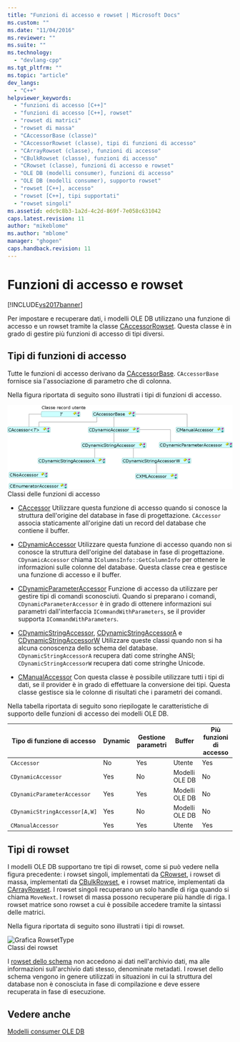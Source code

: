 ```yaml
---
title: "Funzioni di accesso e rowset | Microsoft Docs"
ms.custom: ""
ms.date: "11/04/2016"
ms.reviewer: ""
ms.suite: ""
ms.technology: 
  - "devlang-cpp"
ms.tgt_pltfrm: ""
ms.topic: "article"
dev_langs: 
  - "C++"
helpviewer_keywords: 
  - "funzioni di accesso [C++]"
  - "funzioni di accesso [C++], rowset"
  - "rowset di matrici"
  - "rowset di massa"
  - "CAccessorBase (classe)"
  - "CAccessorRowset (classe), tipi di funzioni di accesso"
  - "CArrayRowset (classe), funzioni di accesso"
  - "CBulkRowset (classe), funzioni di accesso"
  - "CRowset (classe), funzioni di accesso e rowset"
  - "OLE DB (modelli consumer), funzioni di accesso"
  - "OLE DB (modelli consumer), supporto rowset"
  - "rowset [C++], accesso"
  - "rowset [C++], tipi supportati"
  - "rowset singoli"
ms.assetid: edc9c8b3-1a2d-4c2d-869f-7e058c631042
caps.latest.revision: 11
author: "mikeblome"
ms.author: "mblome"
manager: "ghogen"
caps.handback.revision: 11
---
```

# Funzioni di accesso e rowset
[!INCLUDE[vs2017banner](../../assembler/inline/includes/vs2017banner.md)]

Per impostare e recuperare dati, i modelli OLE DB utilizzano una funzione di accesso e un rowset tramite la classe [CAccessorRowset](../../data/oledb/caccessorrowset-class.md).  Questa classe è in grado di gestire più funzioni di accesso di tipi diversi.  
  
## Tipi di funzioni di accesso  
 Tutte le funzioni di accesso derivano da [CAccessorBase](../../data/oledb/caccessorbase-class.md).  `CAccessorBase` fornisce sia l'associazione di parametro che di colonna.  
  
 Nella figura riportata di seguito sono illustrati i tipi di funzioni di accesso.  
  
 ![Tipi di funzioni di accesso](../../data/oledb/media/vcaccessortypes.gif "vcAccessorTypes")  
Classi delle funzioni di accesso  
  
-   [CAccessor](../../data/oledb/caccessor-class.md) Utilizzare questa funzione di accesso quando si conosce la struttura dell'origine del database in fase di progettazione.  `CAccessor` associa staticamente all'origine dati un record del database che contiene il buffer.  
  
-   [CDynamicAccessor](../../data/oledb/cdynamicaccessor-class.md) Utilizzare questa funzione di accesso quando non si conosce la struttura dell'origine del database in fase di progettazione.  `CDynamicAccessor` chiama `IColumnsInfo::GetColumnInfo` per ottenere le informazioni sulle colonne del database.  Questa classe crea e gestisce una funzione di accesso e il buffer.  
  
-   [CDynamicParameterAccessor](../../data/oledb/cdynamicparameteraccessor-class.md) Funzione di accesso da utilizzare per gestire tipi di comandi sconosciuti.  Quando si preparano i comandi, `CDynamicParameterAccessor` è in grado di ottenere informazioni sui parametri dall'interfaccia `ICommandWithParameters`, se il provider supporta `ICommandWithParameters`.  
  
-   [CDynamicStringAccessor](../../data/oledb/cdynamicstringaccessor-class.md), [CDynamicStringAccessorA](../../data/oledb/cdynamicstringaccessora-class.md) e [CDynamicStringAccessorW](../../data/oledb/cdynamicstringaccessorw-class.md) Utilizzare queste classi quando non si ha alcuna conoscenza dello schema del database.  `CDynamicStringAccessorA` recupera dati come stringhe ANSI; `CDynamicStringAccessorW` recupera dati come stringhe Unicode.  
  
-   [CManualAccessor](../../data/oledb/cmanualaccessor-class.md) Con questa classe è possibile utilizzare tutti i tipi di dati, se il provider è in grado di effettuare la conversione dei tipi.  Questa classe gestisce sia le colonne di risultati che i parametri dei comandi.  
  
 Nella tabella riportata di seguito sono riepilogate le caratteristiche di supporto delle funzioni di accesso dei modelli OLE DB.  
  
|Tipo di funzione di accesso|Dynamic|Gestione parametri|Buffer|Più funzioni di accesso|  
|---------------------------------|-------------|------------------------|------------|-----------------------------|  
|`CAccessor`|No|Yes|Utente|Yes|  
|`CDynamicAccessor`|Yes|No|Modelli OLE DB|No|  
|`CDynamicParameterAccessor`|Yes|Yes|Modelli OLE DB|No|  
|`CDynamicStringAccessor[A,W]`|Yes|No|Modelli OLE DB|No|  
|`CManualAccessor`|Yes|Yes|Utente|Yes|  
  
## Tipi di rowset  
 I modelli OLE DB supportano tre tipi di rowset, come si può vedere nella figura precedente: i rowset singoli, implementati da [CRowset](../../data/oledb/crowset-class.md), i rowset di massa, implementati da [CBulkRowset](../../data/oledb/cbulkrowset-class.md), e i rowset matrice, implementati da [CArrayRowset](../../data/oledb/carrayrowset-class.md).  I rowset singoli recuperano un solo handle di riga quando si chiama `MoveNext`.  I rowset di massa possono recuperare più handle di riga.  I rowset matrice sono rowset a cui è possibile accedere tramite la sintassi delle matrici.  
  
 Nella figura riportata di seguito sono illustrati i tipi di rowset.  
  
 ![Grafica RowsetType](../../data/oledb/media/vcrowsettypes.png "vcRowsetTypes")  
Classi dei rowset  
  
 I [rowset dello schema](../../data/oledb/obtaining-metadata-with-schema-rowsets.md) non accedono ai dati nell'archivio dati, ma alle informazioni sull'archivio dati stesso, denominate metadati.  I rowset dello schema vengono in genere utilizzati in situazioni in cui la struttura del database non è conosciuta in fase di compilazione e deve essere recuperata in fase di esecuzione.  
  
## Vedere anche  
 [Modelli consumer OLE DB](../../data/oledb/ole-db-consumer-templates-cpp.md)